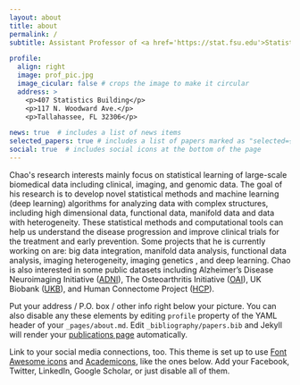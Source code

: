 ```yaml
---
layout: about
title: about
permalink: /
subtitle: Assistant Professor of <a href='https://stat.fsu.edu'>Statistics</a> and <a href='https://med.fsu.edu/biosci/home'>Biomedical Sciences</a> (courtesy). Florida State University.

profile:
  align: right
  image: prof_pic.jpg
  image_cicular: false # crops the image to make it circular
  address: >
    <p>407 Statistics Building</p>
    <p>117 N. Woodward Ave.</p>
    <p>Tallahassee, FL 32306</p>

news: true  # includes a list of news items
selected_papers: true # includes a list of papers marked as "selected={true}"
social: true  # includes social icons at the bottom of the page
---
```


Chao's research interests mainly focus on statistical learning of large-scale biomedical data including clinical, imaging, and genomic data. The goal of his research is to develop novel statistical methods and machine learning (deep learning) algorithms for analyzing data with complex structures, including high dimensional data, functional data, manifold data and data with heterogeneity. These statistical methods and computational tools can help us understand the disease progression and improve clinical trials for the treatment and early prevention. Some projects that he is currently working on are: big data integration, manifold data analysis, functional data analysis, imaging heterogeneity, imaging genetics , and deep learning. Chao is also interested in some public datasets including Alzheimer’s Disease Neuroimaging Initiative (<a href='https://adni.loni.usc.edu'>ADNI</a>), The Osteoarthritis Initiative (<a href='https://nda.nih.gov/oai/'>OAI</a>), UK Biobank (<a href='https://www.ukbiobank.ac.uk'>UKB</a>), and Human Connectome Project (<a href='http://www.humanconnectomeproject.org'>HCP</a>).

Put your address / P.O. box / other info right below your picture. You can also disable any these elements by editing `profile` property of the YAML header of your `_pages/about.md`. Edit `_bibliography/papers.bib` and Jekyll will render your [publications page](/al-folio/publications/) automatically.

Link to your social media connections, too. This theme is set up to use [Font Awesome icons](http://fortawesome.github.io/Font-Awesome/) and [Academicons](https://jpswalsh.github.io/academicons/), like the ones below. Add your Facebook, Twitter, LinkedIn, Google Scholar, or just disable all of them.
